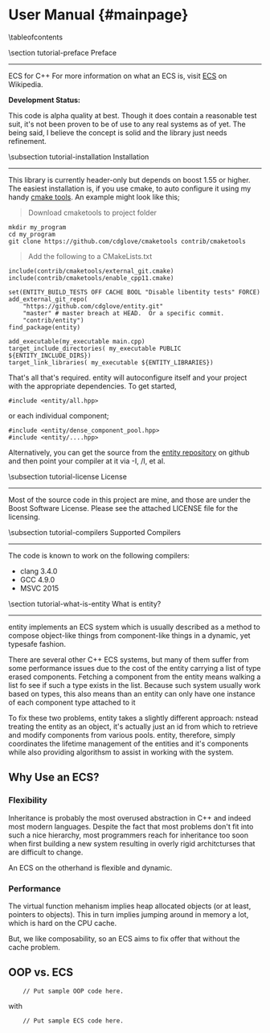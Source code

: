 User Manual       {#mainpage}
===========

\tableofcontents

\section tutorial-preface Preface

--------------------------------------------
ECS for C++
For more information on what an ECS is, visit
[ECS](http://en.wikipedia.org/wiki/Entity_component_system) on Wikipedia.

**Development Status:**

This code is alpha quality at best.  Though it does contain a reasonable test
suit, it's not been proven to be of use to any real systems as of yet.  The
being said, I believe the concept is solid and the library just needs
refinement.

\subsection tutorial-installation Installation

--------------------------------------------

This library is currently header-only but depends on boost 1.55 or higher. The
easiest installation is, if you use cmake, to auto configure it using my handy
[cmake tools](https://github.com/cdglove/cmaketools).  An example might look
like this;

> Download cmaketools to project folder
~~~~~~~{.sh}
mkdir my_program
cd my_program
git clone https://github.com/cdglove/cmaketools contrib/cmaketools
~~~~~~~

> Add the following to a CMakeLists.txt
~~~~~~~{.cmake}
include(contrib/cmaketools/external_git.cmake)
include(contrib/cmaketools/enable_cpp11.cmake)

set(ENTITY_BUILD_TESTS OFF CACHE BOOL "Disable libentity tests" FORCE)
add_external_git_repo(
	"https://github.com/cdglove/entity.git"
	"master" # master breach at HEAD.  Or a specific commit.
	"contrib/entity")
find_package(entity)

add_executable(my_executable main.cpp)
target_include_directories( my_executable PUBLIC ${ENTITY_INCLUDE_DIRS})
target_link_libraries( my_executable ${ENTITY_LIBRARIES})
~~~~~~~

That's all that's required.  entity will autoconfigure itself and your project
with the appropriate dependencies.  To get started,

~~~~~~~{.cpp}
#include <entity/all.hpp>
~~~~~~~

or each individual component;

~~~~~~~{.cpp}
#include <entity/dense_component_pool.hpp>
#include <entity/....hpp>
~~~~~~~

Alternatively, you can get the source from the [entity
repository](https://github.com/cdglove/entity) on github and then point your
compiler at it via -I, /I, et al.

\subsection tutorial-license License

-------------------------------------------- 

Most of the source code in this project are mine, and those are under the
Boost Software License. Please see the attached LICENSE file for the
licensing.

\subsection tutorial-compilers Supported Compilers

--------------------------------------------
The code is known to work on the following compilers:

- clang 3.4.0
- GCC 4.9.0
- MSVC 2015

\section tutorial-what-is-entity What is entity?

--------------------------------------------

entity implements an ECS system which is usually described as a method to
compose object-like things from component-like things in a dynamic, yet
typesafe fashion.

There are several other C++ ECS systems, but many of them suffer from some
performance issues due to the cost of the entity carrying a list of type
erased components.  Fetching a component from the entity means walking a list
fo see if such a type exists in the list. Because such system usually work
based on types, this also means than an entity can only have one instance of
each component type attached to it

To fix these two problems, entity takes a slightly different approach: nstead
treating the entity as an object, it's actually just an id from which to
retrieve and modify components from various pools.  entity, therefore, simply
coordinates the lifetime management of the entities and it's components while
also providing algorithsm to assist in working with the system.

## Why Use an ECS?

### Flexibility

Inheritance is probably the most overused abstraction in C++ and indeed most
modern languages.  Despite the fact that most problems don't fit into such a
nice hierarchy, most programmers reach for inheritance too soon when first
building a new system resulting in overly rigid architcturses that are
difficult to change.

An ECS on the otherhand is flexible and dynamic.

### Performance

The virtual function mehanism implies heap allocated objects (or at least,
pointers to objects). This in turn implies jumping around in memory a lot,
which is hard on the CPU cache.

But, we like composability, so an ECS aims to fix offer that without the cache
problem.

## OOP vs. ECS

~~~~~~~{.cpp}
    // Put sample OOP code here.
~~~~~~~

with

~~~~~~~{.cpp}
    // Put sample ECS code here.
~~~~~~~

